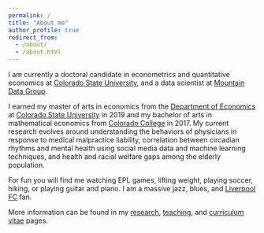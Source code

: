 ```yaml
---
permalink: /
title: "About me"
author_profile: true
redirect_from:
  - /about/
  - /about.html
---
```

I am currently a doctoral candidate in econometrics and quantitative economics at [Colorado State University](https://www.colostate.edu/), and a data scientist at [Mountain Data Group](https://www.mountaindatagroup.com/).

I earned my master of arts in economics from the [Department of Economics](http://economics.colostate.edu/) at [Colorado State University](https://www.colostate.edu/) in 2019 and my bachelor of arts in mathematical economics from [Colorado College](https://www.coloradocollege.edu/) in 2017. My current research evolves around understanding the behaviors of physicians in response to medical malpractice liability, correlation between circadian rhythms and mental health using social media data and machine learning techniques, and health and racial welfare gaps among the elderly population.

For fun you will find me watching EPL games, lifting weight, playing soccer, hiking, or playing guitar and piano. I am a massive jazz, blues, and [Liverpool FC](https://www.liverpoolfc.com/) fan.

More information can be found in my [research](https://schinlfc.github.io/research), [teaching](https://schinlfc.github.io/teaching), and [curriculum vitae](https://schinlfc.github.io/cv) pages.
